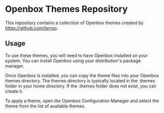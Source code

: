 # Openbox Themes Repository
This repository contains a collection of Openbox themes created by https://github.com/terroo.

## Usage
To use these themes, you will need to have Openbox installed on your system. You can install Openbox using your distribution's package manager.

Once Openbox is installed, you can copy the theme files into your Openbox themes directory. The themes directory is typically located in the .themes folder in your home directory. If the .themes folder does not exist, you can create it.

To apply a theme, open the Openbox Configuration Manager and select the theme from the list of available themes.

